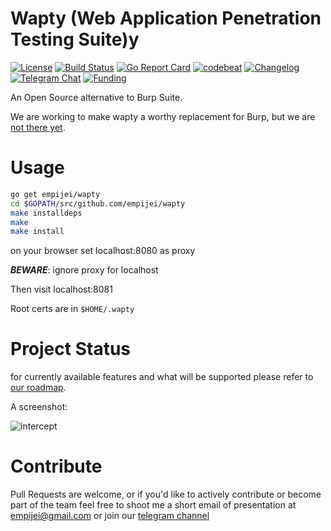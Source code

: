 # Wapty (Web Application Penetration Testing Suite)y

[![License](https://img.shields.io/github/license/empijei/wapty.svg?maxAge=360000)](https://raw.githubusercontent.com/empijei/wapty/master/LICENSE)
[![Build Status](https://travis-ci.org/empijei/wapty.svg?branch=master)](https://travis-ci.org/empijei/wapty) 
[![Go Report Card](https://goreportcard.com/badge/github.com/empijei/wapty)](https://goreportcard.com/report/github.com/empijei/wapty)
[![codebeat](https://codebeat.co/badges/9a62559f-ebf7-4097-8023-c8745e73ace8)](https://codebeat.co/projects/github-com-empijei-wapty-master)
[![Changelog](https://img.shields.io/github/release/empijei/wapty.svg?maxAge=2592000)](https://github.com/empijei/wapty/releases)
[![Telegram Chat](https://img.shields.io/badge/discuss-telegram-179cde.svg?maxAge=3600)](https://telegram.me/waptysuite)
[![Funding](https://img.shields.io/badge/funding-just%20a%20hobby-lightgrey.svg)](https://github.com/empijei/wapty) 

An Open Source alternative to Burp Suite.

We are working to make wapty a worthy replacement for Burp, but we are [not there yet](https://github.com/empijei/wapty/blob/master/ROADMAP.md).
# Usage
```sh
go get empijei/wapty
cd $GOPATH/src/github.com/empijei/wapty
make installdeps
make
make install
```

on your browser set localhost:8080 as proxy

**_BEWARE_**: ignore proxy for localhost

Then visit localhost:8081

Root certs are in `$HOME/.wapty`

# Project Status
for currently available features and what will be supported please refer to [our roadmap](https://github.com/empijei/wapty/blob/master/ROADMAP.md).

A screenshot:

![intercept](https://github.com/empijei/wapty/raw/master/documentation/screenshot.png)

# Contribute
Pull Requests are welcome, or if you'd like to actively contribute or become part of the team feel free to shoot me a short email of presentation at [empijei@gmail.com](mailto:empijei@gmail.com) or join our [telegram channel](https://telegram.me/waptysuite)
